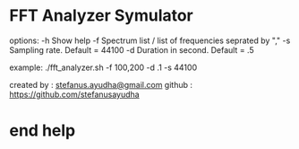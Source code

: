 # FFT Analyzer Symulator

options:
  -h Show help
  -f Spectrum list / list of frequencies seprated by ","
  -s Sampling rate. Default = 44100
  -d Duration in second. Default = .5

example:
./fft_analyzer.sh -f 100,200 -d .1 -s 44100

created by : stefanus.ayudha@gmail.com
github : https://github.com/stefanusayudha
# end help
